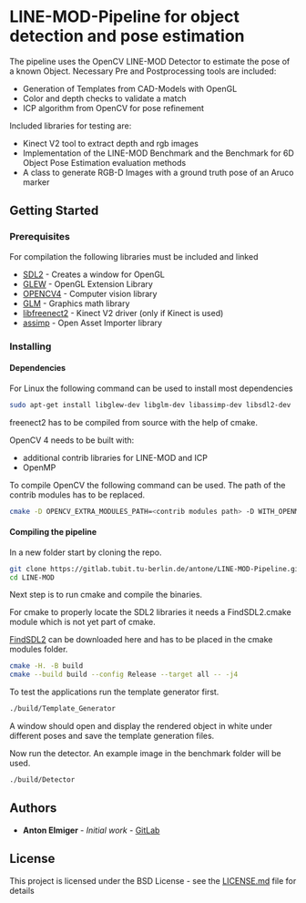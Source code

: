 # LINE-MOD-Pipeline for object detection and pose estimation

The pipeline uses the OpenCV LINE-MOD Detector to estimate the pose of a known Object. 
Necessary Pre and Postprocessing tools are included:
* Generation of Templates from CAD-Models with OpenGL
* Color and depth checks to validate a match
* ICP algorithm from OpenCV for pose refinement

Included libraries for testing are:
* Kinect V2 tool to extract depth and rgb images
* Implementation of the LINE-MOD Benchmark and the Benchmark for 6D Object Pose Estimation evaluation methods
* A class to generate RGB-D Images with a ground truth pose of an Aruco marker

## Getting Started
### Prerequisites

For compilation the following libraries must be included and linked
* [SDL2](https://www.libsdl.org/download-2.0.php) - Creates a window for OpenGL
* [GLEW](http://glew.sourceforge.net/) - OpenGL Extension Library
* [OPENCV4](https://opencv.org/) - Computer vision library
* [GLM](https://glm.g-truc.net/0.9.9/index.html) - Graphics math library
* [libfreenect2](https://github.com/OpenKinect/libfreenect2) - Kinect V2 driver (only if Kinect is used)
* [assimp](http://www.assimp.org/) - Open Asset Importer library

### Installing

#### Dependencies
For Linux the following command can be used to install most dependencies

```bash
sudo apt-get install libglew-dev libglm-dev libassimp-dev libsdl2-dev
```
freenect2 has to be compiled from source with the help of cmake.

OpenCV 4 needs to be built with:
* additional contrib libraries for LINE-MOD and ICP
* OpenMP

To compile OpenCV the following command can be used. The path of the contrib modules has to be replaced.
```bash
cmake -D OPENCV_EXTRA_MODULES_PATH=<contrib modules path> -D WITH_OPENMP=ON -D CMAKE_BUILD_TYPE=Release
```

#### Compiling the pipeline
In a new folder start by cloning the repo.
```bash
git clone https://gitlab.tubit.tu-berlin.de/antone/LINE-MOD-Pipeline.git LINE-MOD
cd LINE-MOD
```
Next step is to run cmake and compile the binaries.

For cmake to properly locate the SDL2 libraries it needs a FindSDL2.cmake module which is not yet part of cmake. 

[FindSDL2](https://github.com/aminosbh/sdl2-cmake-modules) can be downloaded here and has to be placed in the cmake modules folder.

```bash
cmake -H. -B build
cmake --build build --config Release --target all -- -j4
```
To test the applications run the template generator first.
```bash
./build/Template_Generator
```
A window should open and display the rendered object in white under different poses and save the template generation files.

Now run the detector. An example image in the benchmark folder will be used.
```bash
./build/Detector
``` 


## Authors

* **Anton Elmiger** - *Initial work* - [GitLab](https://gitlab.tubit.tu-berlin.de/antone)

## License

This project is licensed under the BSD License - see the [LICENSE.md](LICENSE.md) file for details
